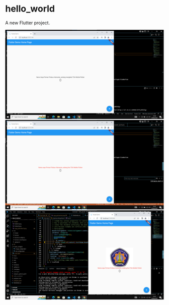 # hello_world

A new Flutter project.

![Screenshot hello_world](images/flutter1.png)
![Screenshot hello_world](images/flutter2.png)
![Screenshot hello_world](images/flutter3.png)
